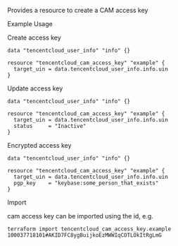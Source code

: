 Provides a resource to create a CAM access key

Example Usage

Create access key

```hcl
data "tencentcloud_user_info" "info" {}

resource "tencentcloud_cam_access_key" "example" {
  target_uin = data.tencentcloud_user_info.info.uin
}
```

Update access key

```hcl
data "tencentcloud_user_info" "info" {}

resource "tencentcloud_cam_access_key" "example" {
  target_uin = data.tencentcloud_user_info.info.uin
  status     = "Inactive"
}
```

Encrypted access key

```hcl
data "tencentcloud_user_info" "info" {}

resource "tencentcloud_cam_access_key" "example" {
  target_uin = data.tencentcloud_user_info.info.uin
  pgp_key    = "keybase:some_person_that_exists"
}
```

Import

cam access key can be imported using the id, e.g.

```
terraform import tencentcloud_cam_access_key.example 100037718101#AKID7FC8ygBuijkoEzMWWIqCOTLOkItRgLmG
```